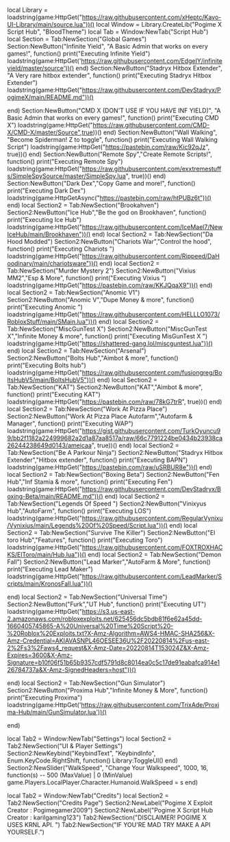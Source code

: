 local Library = loadstring(game:HttpGet("https://raw.githubusercontent.com/xHeptc/Kavo-UI-Library/main/source.lua"))()
local Window = Library.CreateLib("Pogime X Script Hub", "BloodTheme")
local Tab = Window:NewTab("Script Hub")
local Section = Tab:NewSection("Global Games")
Section:NewButton("Infinite Yield", "A Basic Admin that works on every games!", function()
    print("Executing Infinite Yield")
	loadstring(game:HttpGet('https://raw.githubusercontent.com/EdgeIY/infiniteyield/master/source'))()
end)
Section:NewButton("Stadryx Hitbox Extender", "A Very rare hitbox extender", function()
    print("Executing Stadryx Hitbox Extender")
	loadstring(game:HttpGet("https://raw.githubusercontent.com/DevStadryx/PogimeX/main/README.md"))()

end)
Section:NewButton("CMD X (DON'T USE IF YOU HAVE INF YIELD)", "A Basic Admin that works on every games!", function()
    print("Executing CMD X")
	loadstring(game:HttpGet("https://raw.githubusercontent.com/CMD-X/CMD-X/master/Source",true))()
end)
Section:NewButton("Wall Walking", "Become Spiderman! Z to toggle", function()
    print("Executing Wall Walking Script")
	loadstring(game:HttpGet("https://pastebin.com/raw/Kic92qJz", true))()
end)
Section:NewButton("Remote Spy","Create Remote Scripts!", function()
    print("Executing Remote Spy")
	loadstring(game:HttpGet("https://raw.githubusercontent.com/exxtremestuffs/SimpleSpySource/master/SimpleSpy.lua", true))()
end)
Section:NewButton("Dark Dex","Copy Game and more!", function()
    print("Executing Dark Dex")
	loadstring(game:HttpGetAsync("https://pastebin.com/raw/htPUBz6t"))()
end)
local Section2 = Tab:NewSection("Brookahven")
Section2:NewButton("Ice Hub","Be the god on Brookhaven", function()
    print("Executing Ice Hub")
	loadstring(game:HttpGet("https://raw.githubusercontent.com/IceMael7/NewIceHub/main/Brookhaven"))()
end)
local Section2 = Tab:NewSection("Da Hood Modded")
Section2:NewButton("Chariots War","Control the hood", function()
    print("Executing Chariots ")
	loadstring(game:HttpGet("https://raw.githubusercontent.com/Rippeed/DaHoodinary/main/chariotsware"))()
end)
local Section2 = Tab:NewSection("Murder Mystery 2")
Section2:NewButton("Vixius MM2","Esp & More", function()
    print("Executing Vixius ")
	loadstring(game:HttpGet("https://pastebin.com/raw/KKJQqaX9"))()
end)
local Section2 = Tab:NewSection("Anomic V1")
Section2:NewButton("Anomic V","Dupe Money & more", function()
    print("Executing Anomic ")
	loadstring(game:HttpGet("https://raw.githubusercontent.com/HELLLO1073/RobloxStuff/main/SMain.lua"))()
end)
local Section2 = Tab:NewSection("MiscGunTest X")
Section2:NewButton("MiscGunTest X","Infinite Money & more", function()
    print("Executing MisGunTest X ")
	loadstring(game:HttpGet("https://shattered-gang.lol/miscguntest.lua"))()
end)
local Section2 = Tab:NewSection("Arsenal")
Section2:NewButton("Bolts Hub","Aimbot & more", function()
    print("Executing Bolts hub")
	loadstring(game:HttpGet("https://raw.githubusercontent.com/fusiongreg/BoltsHubV5/main/BoltsHubV5"))()
end)
local Section2 = Tab:NewSection("KAT")
Section2:NewButton("KAT","Aimbot & more", function()
    print("Executing KAT")
	loadstring(game:HttpGet("https://pastebin.com/raw/78kG7trR", true))()
end)
local Section2 = Tab:NewSection("Work At Pizza Place")
Section2:NewButton("Work At Pizza Place Autofarm","Autofarm & Manager", function()
    print("Executing WAP")
	loadstring(game:HttpGet("https://gist.githubusercontent.com/TurkOyuncu99/bb2f1182a224999682a2d1a87aa8517a/raw/66c7791224be0434b23938ca26244238649d0143/ameicaa", true))()
end)
local Section2 = Tab:NewSection("Be A Parkour Ninja")
Section2:NewButton("Stadryx Hitbox Extender","Hitbox extender", function()
    print("Executing BAPN")
	loadstring(game:HttpGet("https://pastebin.com/raw/uSRBUR8e"))()
end)
local Section2 = Tab:NewSection("Boxing Beta")
Section2:NewButton("Fen Hub","Inf Stamia & more", function()
    print("Executing Fen")
	loadstring(game:HttpGet("https://raw.githubusercontent.com/DevStadryx/Boxing-Beta/main/README.md"))()
end)
local Section2 = Tab:NewSection("Legends Of Speed ")
Section2:NewButton("Vinixyus Hub","AutoFarm", function()
    print("Executing LOS")
    loadstring(game:HttpGet("https://raw.githubusercontent.com/RegularVynixu/Vynixius/main/Legends%20Of%20Speed/Script.lua"))()
end)
local Section2 = Tab:NewSection("Survive The Killer")
Section2:NewButton("El toro Hub","Features", function()
    print("Executing Toro")
    loadstring(game:HttpGet("https://raw.githubusercontent.com/FOXTROXHACKS/ElToro/main/Hub.lua"))()
end)
local Section2 = Tab:NewSection("Demon Fall")
Section2:NewButton("Lead Marker","AutoFarm & More", function()
    print("Executing Lead Maker")
    loadstring(game:HttpGet("https://raw.githubusercontent.com/LeadMarker/Scripts/main/KronosFall.lua"))()

end)
local Section2 = Tab:NewSection("Universal Time")
Section2:NewButton("Furk","UT Hub", function()
    print("Executing UT")
    loadstring(game:HttpGet("https://s3.us-east-2.amazonaws.com/robloxexploits.net/625456dc5bdb81f6e62a45dd-1660405745865-A%20Universal%20Time%20Script%20-%20Roblox%20Exploits.txt?X-Amz-Algorithm=AWS4-HMAC-SHA256&X-Amz-Credential=AKIAVASNPL46OESEE36U%2F20220814%2Fus-east-2%2Fs3%2Faws4_request&X-Amz-Date=20220814T153024Z&X-Amz-Expires=3600&X-Amz-Signature=b10f06f51b65b9357cdf5791d8c8014ea0c5c17de91eabafca914e126784737a&X-Amz-SignedHeaders=host"))()

end)
local Section2 = Tab:NewSection("Gun Simulator")
Section2:NewButton("Proxima Hub","Infinite Money & More", function()
    print("Executing Proxima")
    loadstring(game:HttpGet('https://raw.githubusercontent.com/TrixAde/Proxima-Hub/main/GunSimulator.lua'))()

end)





local Tab2 = Window:NewTab("Settings")
local Section2 = Tab2:NewSection("UI & Player Settings")
Section2:NewKeybind("KeybindText", "KeybindInfo", Enum.KeyCode.RightShift, function()
	Library:ToggleUI()
end)
Section2:NewSlider("WalkSpeed", "Change Your Walkspeed", 1000, 16, function(s) -- 500 (MaxValue) | 0 (MinValue)
    game.Players.LocalPlayer.Character.Humanoid.WalkSpeed = s
end)


local Tab2 = Window:NewTab("Credits")
local Section2 = Tab2:NewSection("Credits Page")
Section2:NewLabel("Pogime X Exploit Creator : Pogimegamer2009")
Section2:NewLabel("Pogime X Script Hub Creator : karilgaming123")
Tab2:NewSection("DISCLAIMER! POGIME X USES KRNL API. ")
Tab2:NewSection("IF YOU'RE MAD TRY MAKE A API YOURSELF.")
